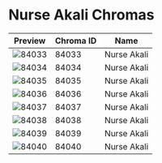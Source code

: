 # Nurse Akali Chromas

| Preview | Chroma ID | Name |
|---------|-----------|------|
| ![84033](https://raw.communitydragon.org/latest/plugins/rcp-be-lol-game-data/global/default/v1/champion-chroma-images/84/84033.png) | 84033 | Nurse Akali |
| ![84034](https://raw.communitydragon.org/latest/plugins/rcp-be-lol-game-data/global/default/v1/champion-chroma-images/84/84034.png) | 84034 | Nurse Akali |
| ![84035](https://raw.communitydragon.org/latest/plugins/rcp-be-lol-game-data/global/default/v1/champion-chroma-images/84/84035.png) | 84035 | Nurse Akali |
| ![84036](https://raw.communitydragon.org/latest/plugins/rcp-be-lol-game-data/global/default/v1/champion-chroma-images/84/84036.png) | 84036 | Nurse Akali |
| ![84037](https://raw.communitydragon.org/latest/plugins/rcp-be-lol-game-data/global/default/v1/champion-chroma-images/84/84037.png) | 84037 | Nurse Akali |
| ![84038](https://raw.communitydragon.org/latest/plugins/rcp-be-lol-game-data/global/default/v1/champion-chroma-images/84/84038.png) | 84038 | Nurse Akali |
| ![84039](https://raw.communitydragon.org/latest/plugins/rcp-be-lol-game-data/global/default/v1/champion-chroma-images/84/84039.png) | 84039 | Nurse Akali |
| ![84040](https://raw.communitydragon.org/latest/plugins/rcp-be-lol-game-data/global/default/v1/champion-chroma-images/84/84040.png) | 84040 | Nurse Akali |
